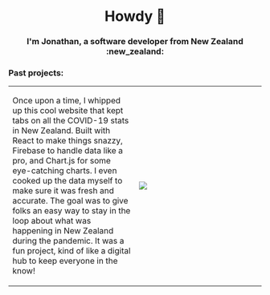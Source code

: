 <h1 align="center">Howdy 🤠</h1>
<h3 align="center">I'm Jonathan, a software developer from New Zealand :new_zealand: </h3>


<table width=100%>
  <tr><h3>Past projects: </h3></tr>
  <tr>
    <td width=50%>
      <p>Once upon a time, I whipped up this cool website that kept tabs on all the COVID-19 stats in New Zealand. Built with React to make things snazzy, Firebase to handle data like a pro, and Chart.js for some eye-catching charts. I even cooked up the data myself to make sure it was fresh and accurate. The goal was to give folks an easy way to stay in the loop about what was happening in New Zealand during the pandemic. It was a fun project, kind of like a digital hub to keep everyone in the know!</p>
    </td> 
    <td width=50%>
      <a href="https://rabadunk.github.io/COVID19/">
      <img src="https://c19-widget.vercel.app/" link/>
      </a>
    </td>   
  </tr>
  
</table>

